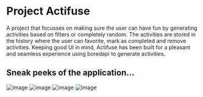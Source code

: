 # Project Actifuse
A project that focusses on making sure the user can have fun by generating activities based on filters or completely random.
The activities are stored in the history where the user can favorite, mark as completed and remove activities.
Keeping good UI in mind, Actifuse has been built for a pleasant and seamless experience using boredapi to generate activities.

## Sneak peeks of the application...
![image](https://github.com/legelff/ProjectActifuse/assets/147063982/ca312529-5e72-4e77-8a71-3f1f5ab2c146)
![image](https://github.com/legelff/ProjectActifuse/assets/147063982/1fa00b39-ef00-4c1b-a1c9-d2d584455c48)
![image](https://github.com/legelff/ProjectActifuse/assets/147063982/67daf6e5-5623-42f0-8e68-adbfad75b509)
![image](https://github.com/legelff/ProjectActifuse/assets/147063982/6bd7dc26-b206-4d64-9e7a-6e069b518126)
